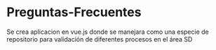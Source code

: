 # Preguntas-Frecuentes
Se crea aplicacion en vue.js donde se manejara como una especie de repositorio para validación de diferentes procesos en el área SD 